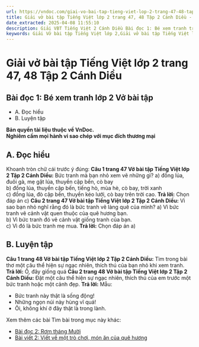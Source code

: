 ```yaml
---
url: https://vndoc.com/giai-vo-bai-tap-tieng-viet-lop-2-trang-47-48-tap-2-canh-dieu-321491
title: Giải vở bài tập Tiếng Việt lớp 2 trang 47, 48 Tập 2 Cánh Diều - VnDoc.com
date_extracted: 2025-04-08 11:55:10
description: Giải VBT Tiếng Việt 2 Cánh Diều Bài đọc 1: Bé xem tranh trang 47 được biên soạn nhằm giúp các em HS học tập tốt môn Tiếng Việt lớp 2 Cánh Diều. Mời các bạn tham khảo.
keywords: Giải Vở bài tập Tiếng Việt lớp 2,Giải vở bài tập Tiếng Việt lớp 2 trang 47 Tập 2 Cánh Diều,Giải Bài đọc 1 Bé xem tranh lớp 4 Vở bài tập,Bài 30 Quê hương của em lớp 2 Vở bài tập,Giải VBT Tiếng Việt lớp 2 Tập 2 trang 47 Cánh Diều,Giải Bài đọc 1 Bé xem tranh lớp 2 Cánh Diều,Giải vbt Tiếng Việt lớp 2
---
```


# Giải vở bài tập Tiếng Việt lớp 2 trang 47, 48 Tập 2 Cánh Diều
## **Bài đọc 1: Bé xem tranh lớp 2 Vở bài tập**
  * A. Đọc hiểu
  * B. Luyện tập

**Bản quyền tài liệu thuộc về VnDoc.**  
**Nghiêm cấm mọi hành vi sao chép với mục đích thương mại**
## **A. Đọc hiểu**
Khoanh tròn chữ cái trước ý đúng:
**Câu 1 trang 47 Vở bài tập Tiếng Việt lớp 2 Tập 2 Cánh Diều:** Bức tranh mà bạn nhỏ xem vẽ những gì?
a\) đồng lúa, đuôi gà, mẹ gặt lúa, thuyền cập bến, cò bay  
b\) đồng lúa, thuyền cập bến, tiếng hò, mùa hè, cò bay, trời xanh  
c\) đồng lúa, đò cập bến, thuyền kéo lưới, cò bay trên trời cao.
**Trả lời:**
Chọn đáp án c\)
**Câu 2 trang 47 Vở bài tập Tiếng Việt lớp 2 Tập 2 Cánh Diều:** Vì sao bạn nhỏ nghĩ rằng đó là bức tranh vẽ làng quê của mình?
a\) Vì bức tranh vẽ cảnh vật quen thuộc của quê hương bạn.  
b\) Vì bức tranh đó vẽ cảnh vật giống tranh của bạn.  
c\) Vì đó là bức tranh mẹ mua.
**Trả lời:**
Chọn đáp án a\)
## **B. Luyện tập**
**Câu 1 trang 48 Vở bài tập Tiếng Việt lớp 2 Tập 2 Cánh Diều:** Tìm trong bài thơ một câu thể hiện sự ngạc nhiên, thích thú của bạn nhỏ khi xem tranh.
**Trả lời:**
Ồ, đây giống quá
**Câu 2 trang 48 Vở bài tập Tiếng Việt lớp 2 Tập 2 Cánh Diều:** Đặt một câu thể hiện sự ngạc nhiên, thích thú của em trước một bức tranh hoặc một cảnh đẹp.
**Trả lời:**
Mẫu:
  * Bức tranh này thật là sống động\!
  * Những ngọn núi này hùng vĩ quá\!
  * Ôi, không khí ở đây thật là trong lành.

Xem thêm các bài Tìm bài trong mục này khác:
  * [Bài đọc 2: Rơm tháng Mười](</giai-vo-bai-tap-tieng-viet-lop-2-trang-48-49-tap-2-canh-dieu-321492>)
  * [Bài viết 2: Viết về một trò chơi, món ăn của quê hương](</giai-vo-bai-tap-tieng-viet-lop-2-trang-50-tap-2-canh-dieu-321493>)

